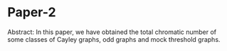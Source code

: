 # Paper-2
Abstract: In this paper, we have obtained the total chromatic number of some classes of Cayley graphs, odd graphs and mock threshold graphs.
